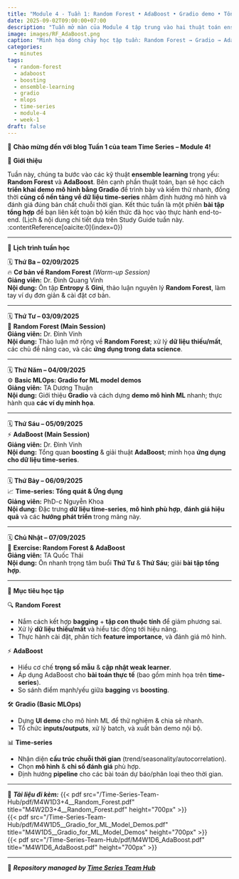 ```yaml
---
title: "Module 4 - Tuần 1: Random Forest • AdaBoost • Gradio demo • Tổng quan Time-series"
date: 2025-09-02T09:00:00+07:00
description: "Tuần mở màn của Module 4 tập trung vào hai thuật toán ensemble chủ lực (Random Forest, AdaBoost), thực hành dựng demo bằng Gradio (Basic MLOps), và mở rộng nền tảng về dữ liệu chuỗi thời gian – một tuần học thiên về thực hành, ứng dụng và kết nối giữa mô hình & triển khai."
image: images/RF_AdaBoost.png
caption: "Minh họa dòng chảy học tập tuần: Random Forest → Gradio → AdaBoost → Time-series → Exercise."
categories:
  - minutes
tags:
  - random-forest
  - adaboost
  - boosting
  - ensemble-learning
  - gradio
  - mlops
  - time-series
  - module-4
  - week-1
draft: false
---
```


🎉 **Chào mừng đến với blog Tuần 1 của team Time Series – Module 4!**

🌟 **Giới thiệu**

Tuần này, chúng ta bước vào các kỹ thuật **ensemble learning** trọng yếu: **Random Forest** và **AdaBoost**. Bên cạnh phần thuật toán, bạn sẽ học cách **triển khai demo mô hình bằng Gradio** để trình bày và kiểm thử nhanh, đồng thời **củng cố nền tảng về dữ liệu time-series** nhằm định hướng mô hình và đánh giá đúng bản chất chuỗi thời gian. Kết thúc tuần là một phiên **bài tập tổng hợp** để bạn liên kết toàn bộ kiến thức đã học vào thực hành end-to-end. (Lịch & nội dung chi tiết dựa trên Study Guide tuần này. :contentReference[oaicite:0]{index=0})

---

📅 **Lịch trình tuần học**

🗓️ **Thứ Ba – 02/09/2025**  
🔥 **Cơ bản về Random Forest** *(Warm-up Session)*  
**Giảng viên:** Dr. Đinh Quang Vinh  
**Nội dung:** Ôn tập **Entropy** & **Gini**, thảo luận nguyên lý **Random Forest**, làm tay ví dụ đơn giản & cài đặt cơ bản.

---

🗓️ **Thứ Tư – 03/09/2025**  
🌲 **Random Forest (Main Session)**  
**Giảng viên:** Dr. Đình Vinh  
**Nội dung:** Thảo luận mở rộng về **Random Forest**; xử lý **dữ liệu thiếu/mất**, các chủ đề nâng cao, và các **ứng dụng trong data science**.

---

🗓️ **Thứ Năm – 04/09/2025**  
⚙️ **Basic MLOps: Gradio for ML model demos**  
**Giảng viên:** TA Dương Thuận  
**Nội dung:** Giới thiệu **Gradio** và cách dựng **demo mô hình ML** nhanh; thực hành qua **các ví dụ minh họa**.

---

🗓️ **Thứ Sáu – 05/09/2025**  
⚡ **AdaBoost (Main Session)**  
**Giảng viên:** Dr. Đình Vinh  
**Nội dung:** Tổng quan **boosting** & giải thuật **AdaBoost**; minh họa **ứng dụng cho dữ liệu time-series**.

---

🗓️ **Thứ Bảy – 06/09/2025**  
📈 **Time-series: Tổng quát & Ứng dụng**  
**Giảng viên:** PhD-c Nguyễn Khoa  
**Nội dung:** Đặc trưng **dữ liệu time-series**, **mô hình phù hợp**, **đánh giá hiệu quả** và các **hướng phát triển** trong mảng này.

---

🗓️ **Chủ Nhật – 07/09/2025**  
💪 **Exercise: Random Forest & AdaBoost**  
**Giảng viên:** TA Quốc Thái  
**Nội dung:** Ôn nhanh trọng tâm buổi **Thứ Tư** & **Thứ Sáu**; giải **bài tập tổng hợp**.

---

🎯 **Mục tiêu học tập**

🔍 **Random Forest**
- Nắm cách kết hợp **bagging** + **tập con thuộc tính** để giảm phương sai.  
- Xử lý **dữ liệu thiếu/mất** và hiểu tác động tới hiệu năng.  
- Thực hành cài đặt, phân tích **feature importance**, và đánh giá mô hình.

⚡ **AdaBoost**
- Hiểu cơ chế **trọng số mẫu** & **cập nhật weak learner**.  
- Áp dụng AdaBoost cho **bài toán thực tế** (bao gồm minh họa trên **time-series**).  
- So sánh điểm mạnh/yếu giữa **bagging** vs **boosting**.

🛠️ **Gradio (Basic MLOps)**
- Dựng **UI demo** cho mô hình ML để thử nghiệm & chia sẻ nhanh.  
- Tổ chức **inputs/outputs**, xử lý batch, và xuất bản demo nội bộ.

📊 **Time-series**
- Nhận diện **cấu trúc chuỗi thời gian** (trend/seasonality/autocorrelation).  
- Chọn **mô hình** & **chỉ số đánh giá** phù hợp.  
- Định hướng **pipeline** cho các bài toán dự báo/phân loại theo thời gian.

---

📂 **_Tài liệu đi kèm:_**
{{< pdf src="/Time-Series-Team-Hub/pdf/M4W1D3+4__Random_Forest.pdf" title="M4W2D3+4__Random_Forest.pdf" height="700px" >}}  
{{< pdf src="/Time-Series-Team-Hub/pdf/M4W1D5__Gradio_for_ML_Model_Demos.pdf" title="M4W1D5__Gradio_for_ML_Model_Demos" height="700px" >}}  
{{< pdf src="/Time-Series-Team-Hub/pdf/M4W1D6_AdaBoost.pdf" title="M4W1D6_AdaBoost.pdf" height="700px" >}} 



---

🧠 **_Repository managed by [Time Series Team Hub](https://github.com/Jennifer1907/Time-Series-Team-Hub)_**

